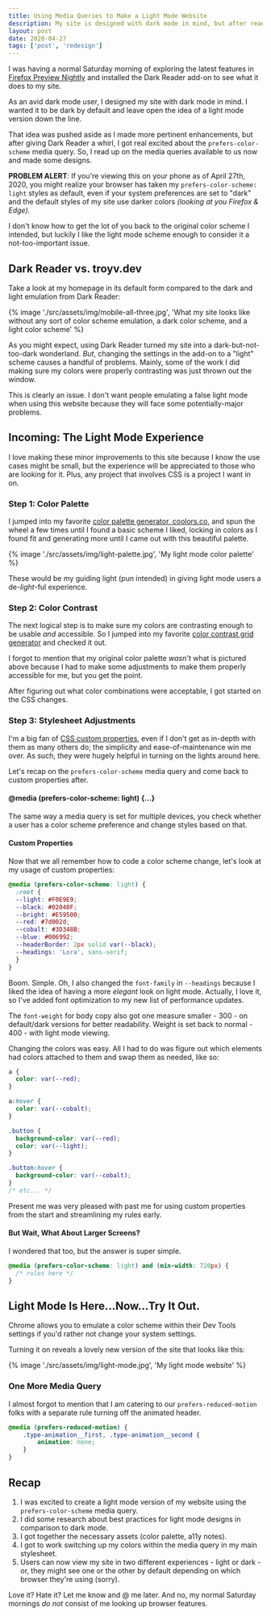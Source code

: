 ```yaml
---
title: Using Media Queries to Make a Light Mode Website
description: My site is designed with dark mode in mind, but after reading about the latest in media query news, I was antsy to give light mode users a unique experience.
layout: post
date: 2020-04-27
tags: ['post', 'redesign']
---
```

I was having a normal Saturday morning of exploring the latest features in [Firefox Preview Nightly](https://play.google.com/store/apps/details?id=org.mozilla.fenix.nightly) and installed the Dark Reader add-on to see what it does to my site.

As an avid dark mode user, I designed my site with dark mode in mind. I wanted it to be dark by default and leave open the idea of a light mode version down the line.

That idea was pushed aside as I made more pertinent enhancements, but after giving Dark Reader a whirl, I got real excited about the `prefers-color-scheme` media query. So, I read up on the media queries available to us now and made some designs.

**PROBLEM ALERT**: If you're viewing this on your phone as of April 27th, 2020, you might realize your browser has taken my `prefers-color-scheme: light` styles as default, even if your system preferences are set to "dark" and the default styles of my site use darker colors _(looking at you Firefox & Edge)_.

I don't know how to get the lot of you back to the original color scheme I intended, but luckily I like the light mode scheme enough to consider it a not-too-important issue.

## Dark Reader vs. troyv.dev
Take a look at my homepage in its default form compared to the dark and light emulation from Dark Reader:

{% image './src/assets/img/mobile-all-three.jpg', 'What my site looks like without any sort of color scheme emulation, a dark color scheme, and a light color scheme' %}

As you might expect, using Dark Reader turned my site into a dark-but-not-too-dark wonderland. _But_, changing the settings in the add-on to a "light" scheme causes a handful of problems. Mainly, some of the work I did making sure my colors were properly contrasting was just thrown out the window.

This is clearly an issue. I don't want people emulating a false light mode when using this website because they will face some potentially-major problems.

## Incoming: The Light Mode Experience
I love making these minor improvements to this site because I know the use cases might be small, but the experience will be appreciated to those who are looking for it. Plus, any project that involves CSS is a project I want in on.

### Step 1: Color Palette
I jumped into my favorite [color palette generator, coolors.co](https://coolors.co/), and spun the wheel a few times until I found a basic scheme I liked, locking in colors as I found fit and generating more until I came out with this beautiful palette.

{% image './src/assets/img/light-palette.jpg', 'My light mode color palette' %}

These would be my guiding light (pun intended) in giving light mode users a de-_light_-ful experience.

### Step 2: Color Contrast
The next logical step is to make sure my colors are contrasting enough to be usable _and_ accessible. So I jumped into my favorite [color contrast grid generator](https://contrast-grid.eightshapes.com/) and checked it out.

I forgot to mention that my original color palette _wasn't_ what is pictured above because I had to make some adjustments to make them properly accessible for me, but you get the point.

After figuring out what color combinations were acceptable, I got started on the CSS changes.

### Step 3: Stylesheet Adjustments
I'm a big fan of [CSS custom properties](https://developer.mozilla.org/en-US/docs/Web/CSS/--*), even if I don't get as in-depth with them as many others do; the simplicity and ease-of-maintenance win me over. As such, they were hugely helpful in turning on the lights around here.

Let's recap on the `prefers-color-scheme` media query and come back to custom properties after.

#### @media (prefers-color-scheme: light) {...}
The same way a media query is set for multiple devices, you check whether a user has a color scheme preference and change styles based on that.

#### Custom Properties
Now that we all remember how to code a color scheme change, let's look at my usage of custom properties:

```css
@media (prefers-color-scheme: light) {
  :root {
  --light: #F0E9E9;
  --black: #02040F;
  --bright: #E59500;
  --red: #7d002d;
  --cobalt: #3D348B;
  --blue: #006992;
  --headerBorder: 2px solid var(--black);
  --headings: 'Lora', sans-serif;
  }
}
```

Boom. Simple. Oh, I also changed the `font-family` in `--headings` because I liked the idea of having a more _elegant_ look on light mode. Actually, I love it, so I've added font optimization to my new list of performance updates.

The `font-weight` for body copy also got one measure smaller - 300 - on default/dark versions for better readability. Weight is set back to normal - 400 - with light mode viewing.

Changing the colors was easy. All I had to do was figure out which elements had colors attached to them and swap them as needed, like so:

```css
a {
  color: var(--red);
}

a:hover {
  color: var(--cobalt);
}

.button {
  background-color: var(--red);
  color: var(--light);
}

.button:hover {
  background-color: var(--cobalt);
}
/* etc... */
```

Present me was very pleased with past me for using custom properties from the start and streamlining my rules early.

#### But Wait, What About Larger Screens?
I wondered that too, but the answer is super simple.

```css
@media (prefers-color-scheme: light) and (min-width: 720px) {
  /* rules here */
}
```

## Light Mode Is Here...Now...Try It Out.
Chrome allows you to emulate a color scheme within their Dev Tools settings if you'd rather not change your system settings.

Turning it on reveals a lovely new version of the site that looks like this:

{% image './src/assets/img/light-mode.jpg', 'My light mode website' %}

### One More Media Query
I almost forgot to mention that I am catering to our `prefers-reduced-motion` folks with a separate rule turning off the animated header.

```css
@media (prefers-reduced-motion) {
	.type-animation__first, .type-animation__second {
		animation: none;
	}
}
```

## Recap
1. I was excited to create a light mode version of my website using the `prefers-color-scheme` media query.
2. I did some research about best practices for light mode designs in comparison to dark mode.
3. I got together the necessary assets (color palette, a11y notes).
4. I got to work switching up my colors within the media query in my main stylesheet.
5. Users can now view my site in two different experiences - light or dark - or, they might see one or the other by default depending on which browser they're using (sorry).

Love it? Hate it? Let me know and @ me later. And no, my normal Saturday mornings _do not_ consist of me looking up browser features.
